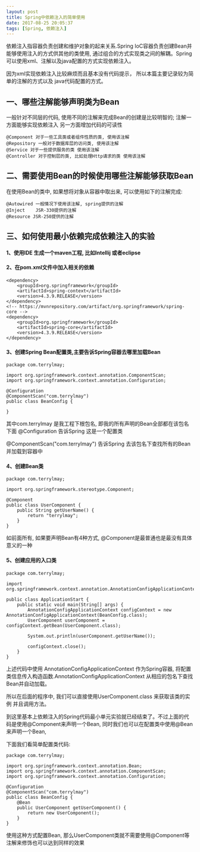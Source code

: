 ```yaml
---
layout: post
title: Spring中依赖注入的简单使用
date: 2017-08-25 20:05:37
tags: [Spring, 依赖注入]
---
```


依赖注入指容器负责创建和维护对象的起来关系.Spring IoC容器负责创建Bean并能够使用注入的方式供其他的类使用, 通过组合的方式实现类之间的解耦。Spring可以使用xml、注解以及java配置的方式实现依赖注入。

因为xml实现依赖注入比较麻烦而且基本没有代码提示， 所以本篇主要记录较为简单的注解的方式以及 java代码配置的方式。

## 一、哪些注解能够声明类为Bean

一般针对不同层的代码, 使用不同的注解来完成Bean的创建是比较明智的; 注解一方面能够实现依赖注入 另一方面增加代码的可读性

	@Component 对于一些工具类或者组件性质的类, 使用该注解
	@Repository 一般对于数据库层的访问类, 使用该注解
	@Service 对于一些提供服务的类 使用该注解
	@Controller 对于控制层的类, 比如处理Http请求的类 使用该注解

## 二、需要使用Bean的时候使用哪些注解能够获取Bean

在使用Bean的类中, 如果想将对象从容器中取出来, 可以使用如下的注解完成:

	@Autowired 一般情况下使用该注解, spring提供的注解
	@Inject    JSR-330提供的注解
	@Resource JSR-250提供的注解

## 三、如何使用最小依赖完成依赖注入的实验

#### 1、使用IDE 生成一个maven工程, 比如Intellij 或者eclipse
#### 2、在pom.xml文件中加入相关的依赖

	<dependency>
		<groupId>org.springframework</groupId>
		<artifactId>spring-context</artifactId>
		<version>4.3.9.RELEASE</version>
	</dependency>
	<!-- https://mvnrepository.com/artifact/org.springframework/spring-core -->
	<dependency>
		<groupId>org.springframework</groupId>
		<artifactId>spring-core</artifactId>
		<version>4.3.9.RELEASE</version>
	</dependency>

#### 3、创建Spring Bean配置类,主要告诉Spring容器去哪里加载Bean

	package com.terrylmay;

	import org.springframework.context.annotation.ComponentScan;
	import org.springframework.context.annotation.Configuration;

	@Configuration
	@ComponentScan("com.terrylmay")
	public class BeanConfig {

	}

其中com.terrylmay 是我工程下根包名, 即我的所有声明的Bean全部都在该包名下面
@Configuration 告诉Spring 这是一个配置类

@ComponentScan("com.terrylmay") 告诉Spring 去该包名下查找所有的Bean并加载到容器中

#### 4、创建Bean类


	package com.terrylmay;

	import org.springframework.stereotype.Component;

	@Component
	public class UserComponent {
		public String getUserName() {
			return "terrylmay";
		}
	}

如前面所有, 如果要声明Bean有4种方式, @Component是最普通也是最没有具体意义的一种

#### 5、创建应用的入口类
	
	package com.terrylmay;

	import org.springframework.context.annotation.AnnotationConfigApplicationContext;

	public class ApplicationStart {
		public static void main(String[] args) {
			AnnotationConfigApplicationContext configContext = new AnnotationConfigApplicationContext(BeanConfig.class);
			UserComponent userComponent = configContext.getBean(UserComponent.class);

			System.out.println(userComponent.getUserName());

			configContext.close();
		}
	}

上述代码中使用 AnnotationConfigApplicationContext 作为Spring容器, 将配置类信息传入构造函数.AnnotationConfigApplicationContext 从相应的包名下查找Bean并自动加载。

所以在后面的程序中, 我们可以直接使用UserComponent.class 来获取该类的实例 并且调用方法。

到这里基本上依赖注入的Spring代码最小单元实验就已经结束了。不过上面的代码是使用@Component来声明一个Bean, 同时我们也可以在配置类中使用@Bean来声明一个Bean,

下面我们看简单配置类代码:

	package com.terrylmay;

	import org.springframework.context.annotation.Bean;
	import org.springframework.context.annotation.ComponentScan;
	import org.springframework.context.annotation.Configuration;

	@Configuration
	@ComponentScan("com.terrylmay")
	public class BeanConfig {
		@Bean
		public UserComponent getUserComponent() {
			return new UserComponent();
		}
	}

使用这种方式配置Bean, 那么UserComponent类就不需要使用@Component等注解来修饰也可以达到同样的效果


